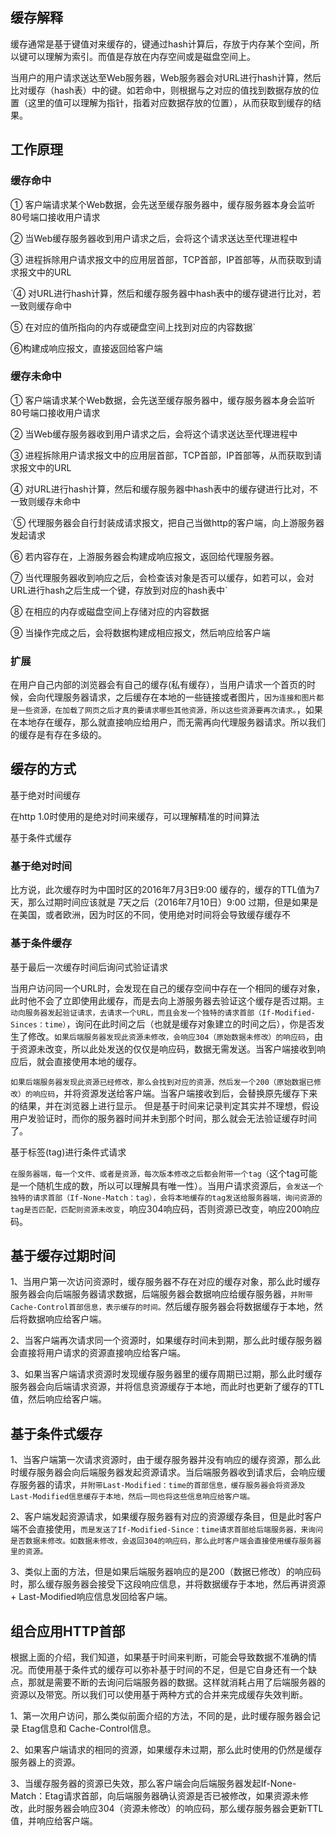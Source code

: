 ## 缓存解释
缓存通常是基于键值对来缓存的，键通过hash计算后，存放于内存某个空间，所以键可以理解为索引。而值是存放在内存空间或是磁盘空间上。

当用户的用户请求送达至Web服务器，Web服务器会对URL进行hash计算，然后比对缓存（hash表）中的键。如若命中，则根据与之对应的值找到数据存放的位置（这里的值可以理解为指针，指着对应数据存放的位置），从而获取到缓存的结果。

## 工作原理
### 缓存命中
① 客户端请求某个Web数据，会先送至缓存服务器中，缓存服务器本身会监听80号端口接收用户请求

② 当Web缓存服务器收到用户请求之后，会将这个请求送达至代理进程中

③ 进程拆除用户请求报文中的应用层首部，TCP首部，IP首部等，从而获取到请求报文中的URL

`④ 对URL进行hash计算，然后和缓存服务器中hash表中的缓存键进行比对，若一致则缓存命中

⑤ 在对应的值所指向的内存或硬盘空间上找到对应的内容数据`

⑥构建成响应报文，直接返回给客户端

### 缓存未命中
① 客户端请求某个Web数据，会先送至缓存服务器中，缓存服务器本身会监听80号端口接收用户请求

② 当Web缓存服务器收到用户请求之后，会将这个请求送达至代理进程中

③ 进程拆除用户请求报文中的应用层首部，TCP首部，IP首部等，从而获取到请求报文中的URL

④ 对URL进行hash计算，然后和缓存服务器中hash表中的缓存键进行比对，不一致则缓存未命中

`⑤ 代理服务器会自行封装成请求报文，把自己当做http的客户端，向上游服务器发起请求

⑥ 若内容存在，上游服务器会构建成响应报文，返回给代理服务器。

⑦ 当代理服务器收到响应之后，会检查该对象是否可以缓存，如若可以，会对URL进行hash之后生成一个键，存放到对应的hash表中`

⑧ 在相应的内存或磁盘空间上存储对应的内容数据

⑨ 当操作完成之后，会将数据构建成相应报文，然后响应给客户端
### 扩展
在用户自己内部的浏览器会有自己的缓存(私有缓存），当用户请求一个首页的时候，会向代理服务器请求，之后缓存在本地的一些链接或者图片，`因为连接和图片都是一些资源，在加载了网页之后才真的要请求哪些其他资源，所以这些资源要再次请求。`，如果在本地存在缓存，那么就直接响应给用户，而无需再向代理服务器请求。所以我们的缓存是有存在多级的。

## 缓存的方式
基于绝对时间缓存

在http 1.0时使用的是绝对时间来缓存，可以理解精准的时间算法

基于条件式缓存
### 基于绝对时间
比方说，此次缓存时为中国时区的2016年7月3日9:00 缓存的，缓存的TTL值为7天，那么过期时间应该就是 7天之后（2016年7月10日）9:00 过期，但是如果是在美国，或者欧洲，因为时区的不同，使用绝对时间将会导致缓存缓存不

### 基于条件缓存
基于最后一次缓存时间后询问式验证请求

当用户访问同一个URL时，会发现在自己的缓存空间中存在一个相同的缓存对象，此时他不会了立即使用此缓存，而是去向上游服务器去验证这个缓存是否过期。`主动向服务器发起验证请求，去请求一个URL，而且会发一个独特的请求首部（If-Modified-Sinces：time）`，询问在此时间之后（也就是缓存对象建立的时间之后），你是否发生了修改。`如果后端服务器发现此资源未修改，会响应304（原始数据未修改）的响应码`，由于资源未改变，所以此处发送的仅仅是响应码，数据无需发送。当客户端接收到响应后，就会直接使用本地的缓存。

`如果后端服务器发现此资源已经修改，那么会找到对应的资源，然后发一个200（原始数据已修改）的响应码`，并将资源发送给客户端。当客户端接收到后，会替换原先缓存下来的结果，并在浏览器上进行显示。
但是基于时间来记录判定其实并不理想，假设用户发验证时，而你的服务器时间并未到那个时间，那么就会无法验证缓存时间了。

基于标签(tag)进行条件式请求

`在服务器端，每一个文件、或者是资源，每次版本修改之后都会附带一个tag（`这个tag可能是一个随机生成的数，所以可以理解具有唯一性）。当用户请求资源后，`会发送一个独特的请求首部（If-None-Match：tag），会将本地缓存的tag发送给服务器端，询问资源的tag是否匹配，匹配则资源未改变`，响应304响应码，否则资源已改变，响应200响应码。


## 基于缓存过期时间
1、当用户第一次访问资源时，缓存服务器不存在对应的缓存对象，那么此时缓存服务器会向后端服务器请求数据，后端服务器会数据响应给缓存服务器，`并附带Cache-Control首部信息，表示缓存的时间。`然后缓存服务器会将数据缓存于本地，然后将数据响应给客户端。

2、当客户端再次请求同一个资源时，如果缓存时间未到期，那么此时缓存服务器会直接将用户请求的资源直接响应给客户端。

3、如果当客户端请求资源时发现缓存服务器里的缓存周期已过期，那么此时缓存服务器会向后端请求资源，并将信息资源缓存于本地，而此时也更新了缓存的TTL值，然后响应给客户端。

## 基于条件式缓存
1、当客户端第一次请求资源时，由于缓存服务器并没有响应的缓存资源，那么此时缓存服务器会向后端服务器发起资源请求。当后端服务器收到请求后，会响应缓存服务器的请求，`并附带Last-Modified：time的首部信息，缓存服务器会将资源及Last-Modified信息缓存于本地，然后一同也将这些信息响应给客户端。`



2、客户端发起资源请求，如果缓存服务器有对应的资源缓存条目，但是此时客户端不会直接使用，`而是发送了If-Modified-Since：time请求首部给后端服务器，来询问是否数据未修改。如数据未修改，会返回304的响应码，那么此时客户端会直接使用缓存服务器里的资源。`



3、类似上面的方法，但是如果后端服务器响应的是200（数据已修改）的响应码时，那么缓存服务器会接受下这段响应信息，并将数据缓存于本地，然后再讲资源 + Last-Modified响应信息发回给客户端。

## 组合应用HTTP首部
根据上面的介绍，我们知道，如果基于时间来判断，可能会导致数据不准确的情况。而使用基于条件式的缓存可以弥补基于时间的不足，但是它自身还有一个缺点，那就是需要不断的去询问后端服务器的数据。这样就消耗占用了后端服务器的资源以及带宽。所以我们可以使用基于两种方式的合并来完成缓存失效判断。

1、第一次用户访问，那么类似前面介绍的方法，不同的是，此时缓存服务器会记录 Etag信息和 Cache-Control信息。

2、如果客户端请求的相同的资源，如果缓存未过期，那么此时使用的仍然是缓存服务器上的资源。

3、当缓存服务器的资源已失效，那么客户端会向后端服务器发起If-None-Match：Etag请求首部，向后端服务器确认资源是否已被修改，如果资源未修改，此时服务器会响应304（资源未修改）的响应码，那么缓存服务器会更新TTL值，并响应给客户端。
